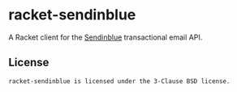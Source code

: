 # racket-sendinblue

A Racket client for the [Sendinblue](https://www.sendinblue.com) transactional email API.

## License

    racket-sendinblue is licensed under the 3-Clause BSD license.

[sendinblue]: https://www.sendinblue.com
